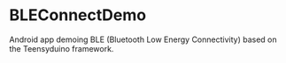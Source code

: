 # BLEConnectDemo
Android app demoing BLE (Bluetooth Low Energy Connectivity) based on the Teensyduino framework.
